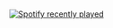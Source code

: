 
###

<div align="center">
  <a href="https://open.spotify.com/user/31hbg7jyb76rvqdhb2wzblxwzeyu">
    <img src="https://spotify-recently-played-readme.vercel.app/api?user=31hbg7jyb76rvqdhb2wzblxwzeyu&count=3&unique=false" alt="Spotify recently played"  />
  </a>
</div>

###

